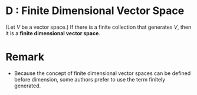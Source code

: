 # D : Finite Dimensional Vector Space
(Let $V$ be a vector space.) If there is a finite collection that generates $V$, then it is a **finite dimensional vector space**.

# Remark
- Because the concept of finite dimensional vector spaces can be defined before dimension, some authors prefer to use the term finitely generated.